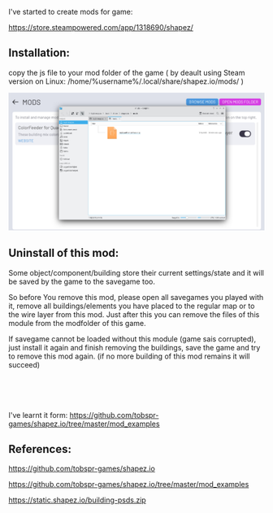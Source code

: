I've started to create mods for game:

https://store.steampowered.com/app/1318690/shapez/


Installation:
--------------
copy the js file to your mod folder of the game ( by deault using Steam version on Linux: /home/%username%/.local/share/shapez.io/mods/ )

<img src="https://github.com/xboxplayer9889/mymods-for-shapezio/blob/main/images/mods_folder.jpg">

Uninstall of this mod:
----------------------
Some object/component/building store their current settings/state and it will be saved by the game to the savegame too. 

So before You remove this mod, please open all savegames you played with it, remove all buildings/elements you have placed to the regular map or to the wire layer from this mod. Just after this you can remove the files of this module from the modfolder of this game.

If savegame cannot be loaded without this module (game sais corrupted), just install it again and finish removing the buildings, save the game and try to remove this mod again. (if no more building of this mod remains it will succeed)

<BR><BR>
<BR><BR>
I've learnt it form: https://github.com/tobspr-games/shapez.io/tree/master/mod_examples


References:
------------
https://github.com/tobspr-games/shapez.io

https://github.com/tobspr-games/shapez.io/tree/master/mod_examples

https://static.shapez.io/building-psds.zip
